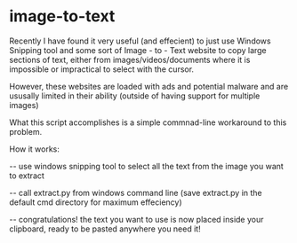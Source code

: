 # image-to-text

Recently I have found it very useful (and effecient) to just use Windows Snipping tool and some sort of Image - to - Text website to copy large sections of text, either from images/videos/documents where it is impossible or impractical to select with the cursor. 

However, these websites are loaded with ads and potential malware and are ususally limited in their ability (outside of having support for multiple images)

What this script accomplishes is a simple commnad-line workaround to this problem. 

How it works:

  -- use windows snipping tool to select all the text from the image you want to extract
  
  -- call extract.py from windows command line (save extract.py in the default cmd directory for maximum effeciency)
  
  -- congratulations! the text you want to use is now placed inside your clipboard, ready to be pasted anywhere you need it!
  
